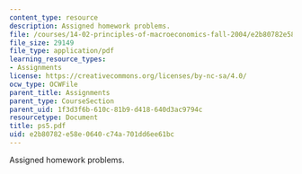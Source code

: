 ```yaml
---
content_type: resource
description: Assigned homework problems.
file: /courses/14-02-principles-of-macroeconomics-fall-2004/e2b80782e58e0640c74a701dd6ee61bc_ps5.pdf
file_size: 29149
file_type: application/pdf
learning_resource_types:
- Assignments
license: https://creativecommons.org/licenses/by-nc-sa/4.0/
ocw_type: OCWFile
parent_title: Assignments
parent_type: CourseSection
parent_uid: 1f3d3f6b-610c-81b9-d418-640d3ac9794c
resourcetype: Document
title: ps5.pdf
uid: e2b80782-e58e-0640-c74a-701dd6ee61bc
---
```

Assigned homework problems.